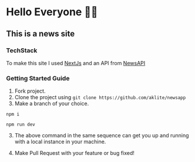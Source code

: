 # Hello Everyone 👋🏻
This is a news site 
--

### TechStack
To make this site I used [NextJs](https://nextjs.org/) and an API from [NewsAPI](https://newsapi.org/)

### Getting Started Guide
1. Fork project.
2. Clone the project using `git clone https://github.com/aklite/newsapp`
3. Make a branch of your choice.
```
npm i
```

```
npm run dev
```

3. The above command in the same sequence can get you up and running with a local instance in your machine.

4. Make Pull Request with your feature or bug fixed!


